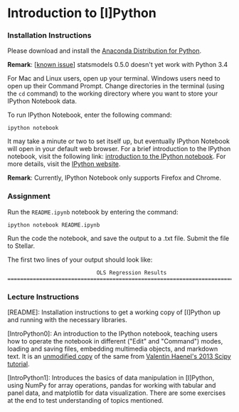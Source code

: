 # Introduction to [I]Python

### Installation Instructions
Please download and install the [Anaconda Distribution for Python](https://store.continuum.io/cshop/anaconda/).

**Remark**: [[known issue](http://stackoverflow.com/questions/23343484/python-3-statsmodels)] statsmodels 0.5.0 doesn't yet work with Python 3.4

For Mac and Linux users, open up your terminal. Windows users need to open up their Command Prompt. Change directories in the terminal (using the `cd` command) to the working directory where you want to store your IPython Notebook data.

To run IPython Notebook, enter the following command:

	ipython notebook

It may take a minute or two to set itself up, but eventually IPython Notebook will open in your default web browser. For a brief introduction to the IPython notebook, visit the following link: [introduction to the IPython notebook](http://nbviewer.ipython.org/github/esc/scipy2013-tutorial-numpy-ipython/blob/master/ipython.ipynb). For more details, visit the [IPython website](http://ipython.org/notebook.html).

**Remark**: Currently, IPython Notebook only supports Firefox and Chrome.

### Assignment
Run the `README.ipynb` notebook by entering the command:

	ipython notebook README.ipynb

Run the code the notebook, and save the output to a .txt file.  Submit the file to Stellar.

The first two lines of your output should look like:

```
                            OLS Regression Results                            
==============================================================================
```

### Lecture Instructions

[README]: Installation instructions to get a working copy of [I]Python up and running with the necessary libraries.

[IntroPython0]: An introduction to the IPython notebook, teaching users how to operate the notebook in different ("Edit" and "Command") modes, loading and saving files, embedding multimedia objects, and markdown text. It is an [unmodified copy](http://nbviewer.ipython.org/github/esc/scipy2013-tutorial-numpy-ipython/blob/master/ipython.ipynb) of the same from [Valentin Haenel's 2013 Scipy tutorial](https://github.com/esc/scipy2013-tutorial-numpy-ipython/tree/master/).

[IntroPython1]: Introduces the basics of data manipulation in [I]Python, using NumPy for array operations, pandas for working with tabular and panel data, and matplotlib for data visualization. There are some exercises at the end to test understanding of topics mentioned.